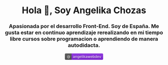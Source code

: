 <div id="header" align="center">
  <h1 align="center">Hola 👋, Soy Angelika Chozas</h1>
  <h3>Apasionada por el desarrollo Front-End. Soy de España. Me gusta estar en continuo aprendizaje rerealizando en mi tiempo libre cursos sobre programacion o aprendiendo de manera autodidacta.</h3>
</div>

<div id="badges" align="center">
  <a href="" target="_blank">
    
<svg xmlns="http://www.w3.org/2000/svg" xmlns:xlink="http://www.w3.org/1999/xlink" width="120" height="20" role="img" aria-label="@: angelikawebdev"><title>@: angelikawebdev</title><linearGradient id="s" x2="0" y2="100%"><stop offset="0" stop-color="#bbb" stop-opacity=".1"/><stop offset="1" stop-opacity=".1"/></linearGradient><clipPath id="r"><rect width="120" height="20" rx="3" fill="#fff"/></clipPath><g clip-path="url(#r)"><rect width="21" height="20" fill="#555"/><rect x="21" width="99" height="20" fill="blueviolet"/><rect width="120" height="20" fill="url(#s)"/></g><g fill="#fff" text-anchor="middle" font-family="Verdana,Geneva,DejaVu Sans,sans-serif" text-rendering="geometricPrecision" font-size="110"><text aria-hidden="true" x="115" y="150" fill="#010101" fill-opacity=".3" transform="scale(.1)" textLength="110">@</text><text x="115" y="140" transform="scale(.1)" fill="#fff" textLength="110">@</text><text aria-hidden="true" x="695" y="150" fill="#010101" fill-opacity=".3" transform="scale(.1)" textLength="890">angelikawebdev</text><text x="695" y="140" transform="scale(.1)" fill="#fff" textLength="890">angelikawebdev</text></g></svg>
  </a>
</div>

<!--
**AngelikaWebDev/AngelikaWebDev** is a ✨ _special_ ✨ repository because its `README.md` (this file) appears on your GitHub profile.

Here are some ideas to get you started:

- 🔭 I’m currently working on ...
- 🌱 I’m currently learning ...
- 👯 I’m looking to collaborate on ...
- 🤔 I’m looking for help with ...
- 💬 Ask me about ...
- 📫 How to reach me: ...
- 😄 Pronouns: ...
- ⚡ Fun fact: ...
-->
